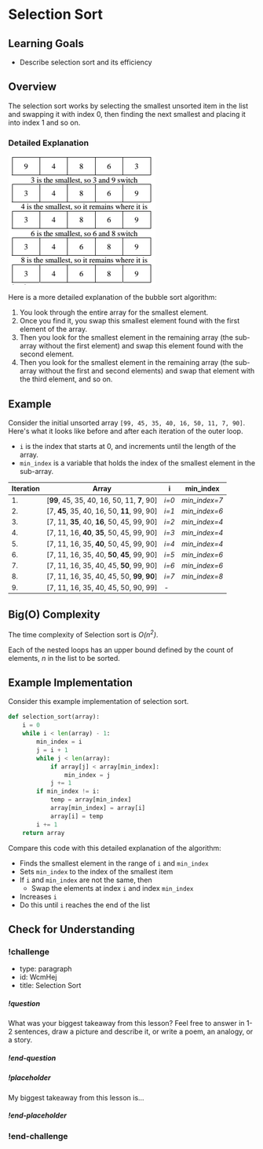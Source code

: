 # Selection Sort

## Learning Goals

- Describe selection sort and its efficiency

## Overview

The selection sort works by selecting the smallest unsorted item in the list and swapping it with index 0, then finding the next smallest and placing it into index 1 and so on.

### Detailed Explanation

![Selection Sort Example](../assets/sorting-algos/selection-sort.png)

Here is a more detailed explanation of the bubble sort algorithm:

1. You look through the entire array for the smallest element.
1. Once you find it, you swap this smallest element found with the first element of the array.
1. Then you look for the smallest element in the remaining array (the sub-array without the first element) and swap this element found with the second element.
1. Then you look for the smallest element in the remaining array (the sub-array without the first and second elements) and swap that element with the third element, and so on.

## Example

Consider the initial unsorted array `[99, 45, 35, 40, 16, 50, 11, 7, 90]`. Here's what it looks like before and after each iteration of the outer loop.

- `i` is the index that starts at 0, and increments until the length of the array.
- `min_index` is a variable that holds the index of the smallest element in the sub-array.

| Iteration | Array                                       | i     | min_index     |
| --------- | ------------------------------------------- | ----- | ------------- |
| 1.        | [**99**, 45, 35, 40, 16, 50, 11, **7**, 90] | _i=0_ | _min_index=7_ |
| 2.        | [7, **45**, 35, 40, 16, 50, **11**, 99, 90] | _i=1_ | _min_index=6_ |
| 3.        | [7, 11, **35**, 40, **16**, 50, 45, 99, 90] | _i=2_ | _min_index=4_ |
| 4.        | [7, 11, 16, **40**, **35**, 50, 45, 99, 90] | _i=3_ | _min_index=4_ |
| 5.        | [7, 11, 16, 35, **40**, 50, 45, 99, 90]     | _i=4_ | _min_index=4_ |
| 6.        | [7, 11, 16, 35, 40, **50**, **45**, 99, 90] | _i=5_ | _min_index=6_ |
| 7.        | [7, 11, 16, 35, 40, 45, **50**, 99, 90]     | _i=6_ | _min_index=6_ |
| 8.        | [7, 11, 16, 35, 40, 45, 50, **99**, **90**] | _i=7_ | _min_index=8_ |
| 9.        | [7, 11, 16, 35, 40, 45, 50, 90, 99]         | -     |               |

## Big(O) Complexity

The time complexity of Selection sort is _O(n<sup>2</sup>)_.

Each of the nested loops has an upper bound defined by the count of elements, _n_ in the list to be sorted.

## Example Implementation

Consider this example implementation of selection sort.

```python
def selection_sort(array):
    i = 0
    while i < len(array) - 1:
        min_index = i
        j = i + 1
        while j < len(array):
            if array[j] < array[min_index]:
                min_index = j
            j += 1
        if min_index != i:
            temp = array[min_index]
            array[min_index] = array[i]
            array[i] = temp
        i += 1
    return array
```

Compare this code with this detailed explanation of the algorithm:

- Finds the smallest element in the range of `i` and `min_index`
- Sets `min_index` to the index of the smallest item
- If `i` and `min_index` are not the same, then
  - Swap the elements at index `i` and index `min_index`
- Increases `i`
- Do this until `i` reaches the end of the list

## Check for Understanding

<!-- Question Takeaway -->
<!-- prettier-ignore-start -->
### !challenge
* type: paragraph
* id: WcmHej
* title: Selection Sort
##### !question

What was your biggest takeaway from this lesson? Feel free to answer in 1-2 sentences, draw a picture and describe it, or write a poem, an analogy, or a story.

##### !end-question
##### !placeholder

My biggest takeaway from this lesson is...

##### !end-placeholder
### !end-challenge
<!-- prettier-ignore-end -->

